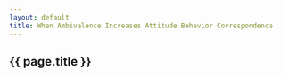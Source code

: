 ```yaml
---
layout: default
title: When Ambivalence Increases Attitude Behavior Correspondence
---
```

<h2>{{ page.title }}</h2>

<p></p>

<p><object classid="clsid:CA8A9780-280D-11CF-A24D-444553540000" width="1000" height="1200" border="0">  
    <param name="_Version" value="65539">  
    <param name="_ExtentX" value="20108">  
    <param name="_ExtentY" value="10866">  
    <param name="_StockProps" value="0">  
    <param name="SRC" value="/docs/2016-01-01-When-Ambivalence-Increases-Attitude-Behavior-Correspondence.pdf">  
    <object data="/docs/2016-01-01-When-Ambivalence-Increases-Attitude-Behavior-Correspondence.pdf" type="application/pdf" width="1000" height="1200">   
    </object>  
</object> </p>
